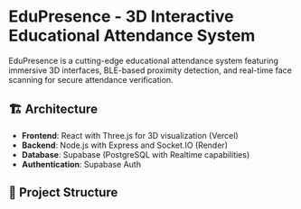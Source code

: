 # EduPresence - 3D Interactive Educational Attendance System

EduPresence is a cutting-edge educational attendance system featuring immersive 3D interfaces, BLE-based proximity detection, and real-time face scanning for secure attendance verification.

## 🏗️ Architecture

- **Frontend**: React with Three.js for 3D visualization (Vercel)
- **Backend**: Node.js with Express and Socket.IO (Render)
- **Database**: Supabase (PostgreSQL with Realtime capabilities)
- **Authentication**: Supabase Auth

## 📁 Project Structure
